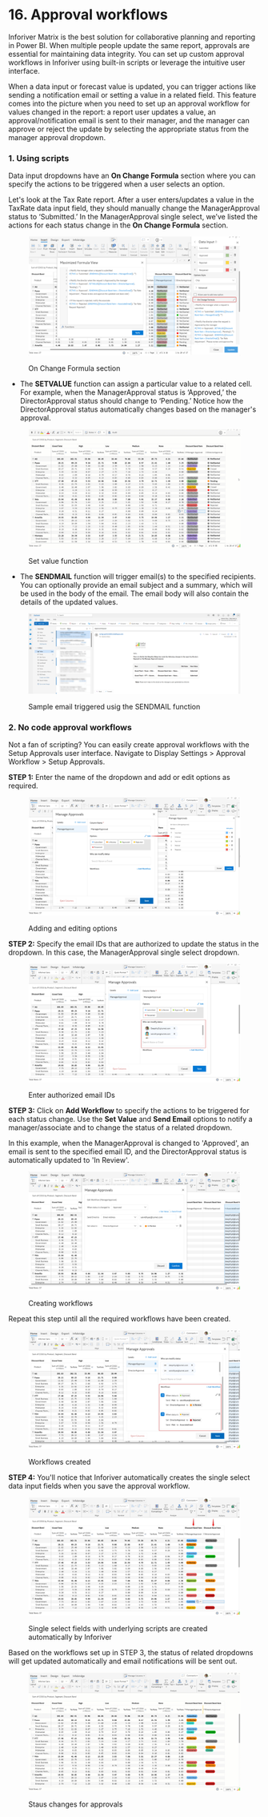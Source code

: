 # 16. Approval workflows

Inforiver Matrix is the best solution for collaborative planning and reporting in Power BI. When multiple people update the same report, approvals are essential for maintaining data integrity. You can set up custom approval workflows in Inforiver using built-in scripts or leverage the intuitive user interface.

When a data input or forecast value is updated, you can trigger actions like sending a notification email or setting a value in a related field. This feature comes into the picture when you need to set up an approval workflow for values changed in the report: a report user updates a value, an approval/notification email is sent to their manager, and the manager can approve or reject the update by selecting the appropriate status from the manager approval dropdown. 

### 1. Using scripts

Data input dropdowns have an **On Change Formula** section where you can specify the actions to be triggered when a user selects an option.

Let's look at the Tax Rate report. After a user enters/updates a value in the TaxRate data input field, they should manually change the ManagerApproval status to ‘Submitted.’ In the ManagerApproval single select, we’ve listed the actions for each status change in the **On Change Formula** section. &#x20;

<figure><img src="../.gitbook/assets/image (5) (1) (1) (1) (1) (1) (1) (1) (1) (1).png" alt=""><figcaption><p>On Change Formula section</p></figcaption></figure>

* The **SETVALUE** function can assign a particular value to a related cell. For example, when the ManagerApproval status is ‘Approved,’ the DirectorApproval status should change to ‘Pending.’ Notice how the DirectorApproval status automatically changes based on the manager's approval.

<figure><img src="../.gitbook/assets/6.4.3. setvalue-formula-gif.gif" alt=""><figcaption><p>Set value function</p></figcaption></figure>

* The **SENDMAIL** function will trigger email(s) to the specified recipients. You can optionally provide an email subject and a summary, which will be used in the body of the email. The email body will also contain the details of the updated values. &#x20;

<figure><img src="../.gitbook/assets/image (7) (1) (1) (1) (1) (1).png" alt=""><figcaption><p>Sample email triggered usig the SENDMAIL function</p></figcaption></figure>

### 2. No code approval workflows

Not a fan of scripting? You can easily create approval workflows with the Setup Approvals user interface. Navigate to Display Settings > Approval Workflow > Setup Approvals.

**STEP 1:** Enter the name of the dropdown and add or edit options as required.

<figure><img src="../.gitbook/assets/image (1) (1) (1) (1) (1) (1) (1) (1) (1) (1) (1) (1) (1) (1) (1) (1) (1) (1) (1) (1) (1) (1) (1) (1) (1) (1) (1) (1) (1) (1) (1) (1) (1) (1) (1).png" alt=""><figcaption><p>Adding and editing options</p></figcaption></figure>

**STEP 2:** Specify the email IDs that are authorized to update the status in the dropdown. In this case, the ManagerApproval single select dropdown.

<figure><img src="../.gitbook/assets/image (2) (1) (1) (1) (1) (1) (1) (1) (1) (1) (1) (1) (1) (1) (1) (1) (1) (1) (1) (1) (1) (1) (1) (1).png" alt=""><figcaption><p>Enter authorized email IDs</p></figcaption></figure>

**STEP 3:** Click on **Add Workflow** to specify the actions to be triggered for each status change. Use the **Set Value** and **Send Email** options to notify a manager/associate and to change the status of a related dropdown.&#x20;

In this example, when the ManagerApproval is changed to 'Approved', an email is sent to the specified email ID, and the DirectorApproval status is automatically updated to 'In Review'.

<figure><img src="../.gitbook/assets/image (3) (1) (1) (1) (1) (1) (1) (1) (1) (1) (1) (1) (1) (1) (1) (1) (1) (1) (1).png" alt=""><figcaption><p>Creating workflows</p></figcaption></figure>

Repeat this step until all the required workflows have been created.

<figure><img src="../.gitbook/assets/image (4) (1) (1) (1) (1) (1) (1) (1) (1) (1) (1) (1) (1) (1) (1) (1).png" alt=""><figcaption><p>Workflows created</p></figcaption></figure>

**STEP 4:** You'll notice that Inforiver automatically creates the single select data input fields when you save the approval workflow.&#x20;

<figure><img src="../.gitbook/assets/image (6) (1) (1) (1) (1) (1) (1) (1).png" alt=""><figcaption><p>Single select fields with underlying scripts are created automatically by Inforiver</p></figcaption></figure>

Based on the workflows set up in STEP 3, the status of related dropdowns will get updated automatically and email notifications will be sent out.

<figure><img src="../.gitbook/assets/Untitled Project (1) (1) (1) (1) (1).gif" alt=""><figcaption><p>Staus changes for approvals</p></figcaption></figure>
